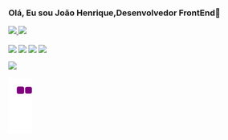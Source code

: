 ### Olá, Eu sou João Henrique,Desenvolvedor FrontEnd👋


<div>
 <a href="https://github.com/Joao-Henriqueb">
 <img height="180em" src=https://github-readme-stats.vercel.app/api?username=Joao-Henriqueb&theme=vision-friendly-dark&show_icons=true) style="max-width:100%;"/>
 <img height="180em" src=https://github-readme-stats.vercel.app/api/top-langs/?username=Joao-Henriqueb&theme=vision-friendly-dark&show_icons=true) style="max-width:"100%;"/>
 </a>
 </div>
  <br>
 <div>
 <img align="center" heigth="30" width="40" src="https://cdn.jsdelivr.net/gh/devicons/devicon/icons/html5/html5-original.svg" />
 <img align="center" heigth="30" width="40" src="https://cdn.jsdelivr.net/gh/devicons/devicon/icons/css3/css3-original.svg" />
  <img align="center" heigth="30" width="40" src="https://cdn.jsdelivr.net/gh/devicons/devicon/icons/javascript/javascript-original.svg" />
 <img align="center" heigth="30" width="40" src="https://cdn.jsdelivr.net/gh/devicons/devicon/icons/python/python-original.svg"/>
 </div>  
 <br>
 <div>
 <a href="https://www.linkedin.com/in/jo%C3%A3o-henriqueeb/" target="_blank"><img src="https://img.shields.io/badge/LinkedIn-0077B5?style=for-thebadge&logo=linkedin&logoColor=white"target="_blank"></a>
</div>


![snake gif](https://github.com/Joao-Henriqueb/Joao-Henriqueb/blob/output/github-contribution-grid-snake.gif)
